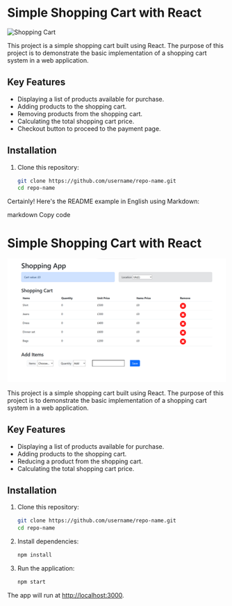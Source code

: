 # Simple Shopping Cart with React

![Shopping Cart](screenshot.png)

This project is a simple shopping cart built using React. The purpose of this project is to demonstrate the basic implementation of a shopping cart system in a web application.

## Key Features

- Displaying a list of products available for purchase.
- Adding products to the shopping cart.
- Removing products from the shopping cart.
- Calculating the total shopping cart price.
- Checkout button to proceed to the payment page.

## Installation

1. Clone this repository:

   ```sh
   git clone https://github.com/username/repo-name.git
   cd repo-name
   ```

Certainly! Here's the README example in English using Markdown:

markdown
Copy code

# Simple Shopping Cart with React

![Shopping Cart](./src/img/shopping%20cart.png)

This project is a simple shopping cart built using React. The purpose of this project is to demonstrate the basic implementation of a shopping cart system in a web application.

## Key Features

- Displaying a list of products available for purchase.
- Adding products to the shopping cart.
- Reducing a product from the shopping cart.
- Calculating the total shopping cart price.

## Installation

1. Clone this repository:

   ```sh
   git clone https://github.com/username/repo-name.git
   cd repo-name

   ```

2. Install dependencies:

   ```sh
   npm install

   ```

3. Run the application:

   ```sh
   npm start
   ```

The app will run at [http://localhost:3000](http://localhost:3000).

